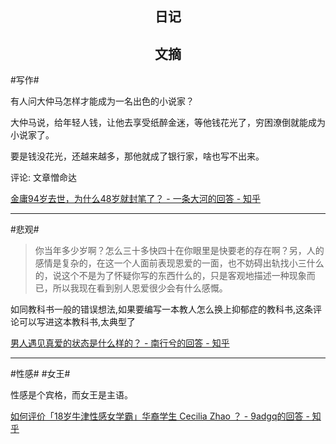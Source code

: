## <center>日记</center>



## <center>文摘</center>

#写作#

有人问大仲马怎样才能成为一名出色的小说家？

大仲马说，给年轻人钱，让他去享受纸醉金迷，等他钱花光了，穷困潦倒就能成为小说家了。

要是钱没花光，还越来越多，那他就成了银行家，啥也写不出来。

评论:
  文章憎命达

[金庸94岁去世，为什么48岁就封笔了？ - 一条大河的回答 - 知乎](https://www.zhihu.com/question/563505636/answer/4014049203)

---

#悲观#

> 你当年多少岁啊？怎么三十多快四十在你眼里是快要老的存在啊？另，人的感情是复杂的，在这一个人面前表现恩爱的一面，也不妨碍出轨找小三什么的，说这个不是为了怀疑你写的东西什么的，只是客观地描述一种现象而已，所以我现在看到别人恩爱很少会有什么感慨。

如同教科书一般的错误想法,如果要编写一本教人怎么换上抑郁症的教科书,这条评论可以写进这本教科书,太典型了

[男人遇见真爱的状态是什么样的？ - 南行兮的回答 - 知乎](https://www.zhihu.com/question/650878102/answer/4105014697)

---

#性感# #女王#

性感是个宾格，而女王是主语。

[如何评价「18岁牛津性感女学霸」华裔学生 Cecilia Zhao ？ - 9adgq的回答 - 知乎](https://www.zhihu.com/question/274730401/answer/3620864459)

 